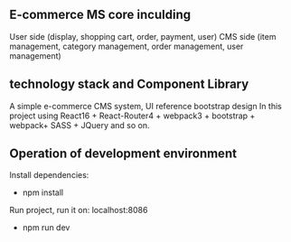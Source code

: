 
E-commerce MS core inculding  
----------  
User side (display, shopping cart, order, payment, user)
CMS side (item management, category management, order management, user management)  

technology stack and Component Library  
---------  
A simple e-commerce CMS system, UI reference bootstrap design
In this project using React16 + React-Router4 + webpack3 + bootstrap + webpack+ SASS + JQuery and so on.  
  
Operation of development environment  
-------  
Install dependencies:  
* npm install  
  
Run project, run it on: localhost:8086  
* npm run dev  
